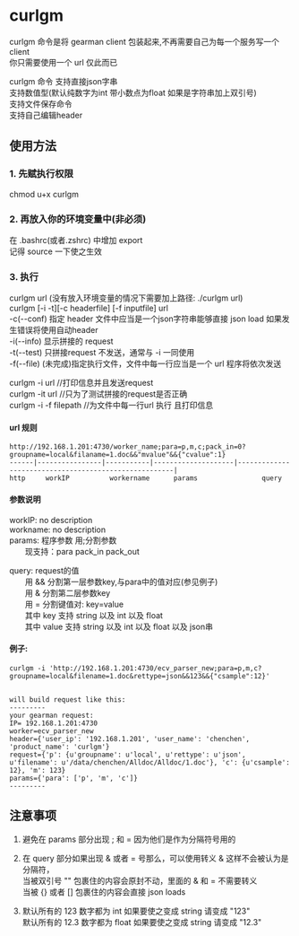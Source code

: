 
# curlgm
curlgm 命令是将 gearman client 包装起来,不再需要自己为每一个服务写一个client  
你只需要使用一个 url 仅此而已  

curlgm 命令
支持直接json字串  
支持数值型(默认纯数字为int 带小数点为float 如果是字符串加上双引号)  
支持文件保存命令  
支持自己编辑header  

## 使用方法
### 1. 先赋执行权限  
chmod u+x curlgm  

### 2. 再放入你的环境变量中(非必须)  
在 .bashrc(或者.zshrc) 中增加 export   
记得 source 一下使之生效  

### 3. 执行  
curlgm url (没有放入环境变量的情况下需要加上路径: ./curlgm url)  
curlgm [-i -t][-c headerfile] [-f inputfile] url  
-c(--conf) 指定 header 文件中应当是一个json字符串能够直接 json load 如果发生错误将使用自动header  
-i(--info) 显示拼接的 request  
-t(--test) 只拼接request 不发送，通常与 -i 一同使用  
-f(--file) (未完成)指定执行文件，文件中每一行应当是一个 url 程序将依次发送  

curlgm -i url         //打印信息并且发送request  
curlgm -it url        //只为了测试拼接的request是否正确  
curlgm -i -f filepath //为文件中每一行url 执行 且打印信息  

#### url 规则  

~~~
http://192.168.1.201:4730/worker_name;para=p,m,c;pack_in=0?groupname=local&filaname=1.doc&&"mvalue"&&{"cvalue":1}  
------|----------------|-----------|--------------------|------------------------------------------------------|  
http     workIP          workername      params                query  
~~~

#### 参数说明
workIP: no description  
workname: no description  
params: 程序参数 用;分割参数  
　　现支持：para   pack_in   pack_out  

query: request的值  
　　用 && 分割第一层参数key,与para中的值对应(参见例子)  
　　用 &  分割第二层参数key  
　　用 =  分割键值对: key=value  
　　其中 key 支持 string 以及 int 以及 float  
　　其中 value 支持 string 以及 int 以及 float 以及 json串  


#### 例子:  
~~~
curlgm -i 'http://192.168.1.201:4730/ecv_parser_new;para=p,m,c?groupname=local&filename=1.doc&rettype=json&&123&&{"csample":12}'


will build request like this:
---------
your gearman request:
IP= 192.168.1.201:4730
worker=ecv_parser_new
header={'user_ip': '192.168.1.201', 'user_name': 'chenchen', 'product_name': 'curlgm'}
request={'p': {u'groupname': u'local', u'rettype': u'json', u'filename': u'/data/chenchen/Alldoc/Alldoc/1.doc'}, 'c': {u'csample': 12}, 'm': 123}
params={'para': ['p', 'm', 'c']}
---------
~~~



## 注意事项
1. 避免在 params 部分出现 ; 和 = 因为他们是作为分隔符号用的  

2. 在 query 部分如果出现 & 或者 = 号那么，可以使用转义 \& 这样不会被认为是分隔符，  
当被双引号 "" 包裹住的内容会原封不动，里面的 & 和 = 不需要转义  
当被 {} 或者 [] 包裹住的内容会直接 json loads  

3. 默认所有的 123 数字都为 int 如果要使之变成 string 请变成 "123"  
默认所有的 12.3 数字都为 float 如果要使之变成 string 请变成 "12.3"  

